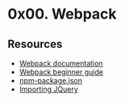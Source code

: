 # 0x00. Webpack

## Resources

- [Webpack documentation](https://webpack.js.org/concepts/)
- [Webpack beginner guide](https://www.sitepoint.com/webpack-beginner-guide/)
- [npm-package.json](https://docs.npmjs.com/cli/v8/configuring-npm/package-json)
- [Importing JQuery](https://www.npmjs.com/package/jquery#including-jquery)
